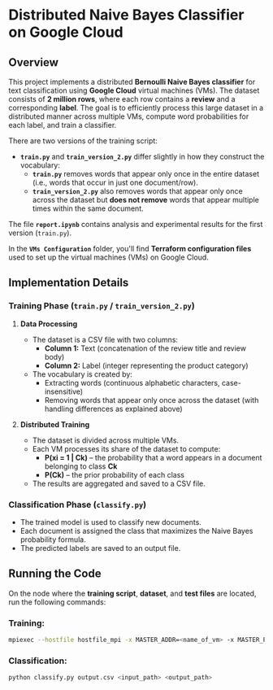 # Distributed Naive Bayes Classifier on Google Cloud

## Overview

This project implements a distributed **Bernoulli Naive Bayes classifier** for text classification using **Google Cloud** virtual machines (VMs). The dataset consists of **2 million rows**, where each row contains a **review** and a corresponding **label**. The goal is to efficiently process this large dataset in a distributed manner across multiple VMs, compute word probabilities for each label, and train a classifier.

There are two versions of the training script:
- **`train.py`** and **`train_version_2.py`** differ slightly in how they construct the vocabulary:
  - **`train.py`** removes words that appear only once in the entire dataset (i.e., words that occur in just one document/row).
  - **`train_version_2.py`** also removes words that appear only once across the dataset but **does not remove** words that appear multiple times within the same document.
  
The file **`report.ipynb`** contains analysis and experimental results for the first version (`train.py`).

In the **`VMs Configuration`** folder, you'll find **Terraform configuration files** used to set up the virtual machines (VMs) on Google Cloud.

## Implementation Details

### Training Phase (`train.py` / `train_version_2.py`)

1. **Data Processing**  
   - The dataset is a CSV file with two columns:  
     - **Column 1:** Text (concatenation of the review title and review body)  
     - **Column 2:** Label (integer representing the product category)
   - The vocabulary is created by:
     - Extracting words (continuous alphabetic characters, case-insensitive)
     - Removing words that appear only once across the dataset (with handling differences as explained above)

2. **Distributed Training**  
   - The dataset is divided across multiple VMs.  
   - Each VM processes its share of the dataset to compute:  
     - **P(xi = 1 | Ck)** – the probability that a word appears in a document belonging to class **Ck**  
     - **P(Ck)** – the prior probability of each class  
   - The results are aggregated and saved to a CSV file.

### Classification Phase (`classify.py`)

- The trained model is used to classify new documents.  
- Each document is assigned the class that maximizes the Naive Bayes probability formula.  
- The predicted labels are saved to an output file.



## Running the Code

On the node where the **training script**, **dataset**, and **test files** are located, run the following commands:

### Training:
```bash
mpiexec --hostfile hostfile_mpi -x MASTER_ADDR=<name_of_vm> -x MASTER_PORT=12340 -n <number_of_workers> python3 train.py <dataset_path> <output_path>
```

### Classification:
```bash
python classify.py output.csv <input_path> <output_path>
```